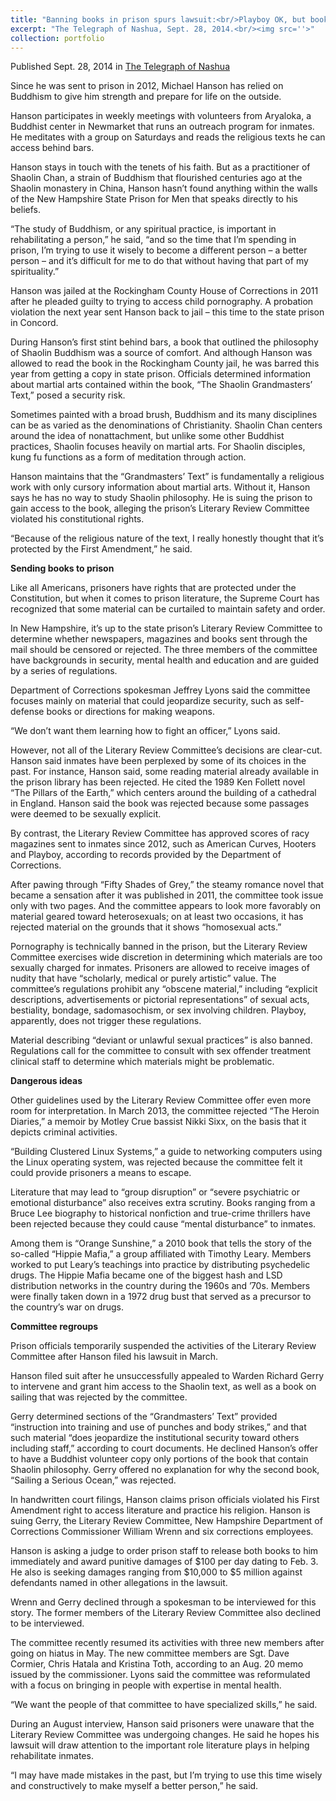 ```yaml
---
title: "Banning books in prison spurs lawsuit:<br/>Playboy OK, but books on Buddhism and sailing rejected"
excerpt: "The Telegraph of Nashua, Sept. 28, 2014.<br/><img src=''>"
collection: portfolio
---
```

Published Sept. 28, 2014 in [The Telegraph of Nashua](http://www.nashuatelegraph.com/news/local-news/2014/09/28/banning-books-in-prison-spurs-lawsuit-playboy-ok-but-books-on-buddhism-and-sailing-rejected/)

Since he was sent to prison in 2012, Michael Hanson has relied on Buddhism to give him strength and prepare for life on the outside.

Hanson participates in weekly meetings with volunteers from Aryaloka, a Buddhist center in Newmarket that runs an outreach program for inmates. He meditates with a group on Saturdays and reads the religious texts he can access behind bars.

Hanson stays in touch with the tenets of his faith. But as a practitioner of Shaolin Chan, a strain of Buddhism that flourished centuries ago at the Shaolin monastery in China, Hanson hasn’t found anything within the walls of the New Hampshire State Prison for Men that speaks directly to his beliefs.

“The study of Buddhism, or any spiritual practice, is important in rehabilitating a person,” he said, “and so the time that I’m spending in prison, I’m trying to use it wisely to become a different person – a better person – and it’s difficult for me to do that without having that part of my spirituality.”

Hanson was jailed at the Rockingham County House of Corrections in 2011 after he pleaded guilty to trying to access child pornography. A probation violation the next year sent Hanson back to jail – this time to the state prison in Concord.

During Hanson’s first stint behind bars, a book that outlined the philosophy of Shaolin Buddhism was a source of comfort. And although Hanson was allowed to read the book in the Rockingham County jail, he was barred this year from getting a copy in state prison. Officials determined information about martial arts contained within the book, “The Shaolin Grandmasters’ Text,” posed a security risk.

Sometimes painted with a broad brush, Buddhism and its many disciplines can be as varied as the denominations of Christianity. Shaolin Chan centers around the idea of nonattachment, but unlike some other Buddhist practices, Shaolin focuses heavily on martial arts. For Shaolin disciples, kung fu functions as a form of meditation through action.

Hanson maintains that the “Grandmasters’ Text” is fundamentally a religious work with only cursory information about martial arts. Without it, Hanson says he has no way to study Shaolin philosophy. He is suing the prison to gain access to the book, alleging the prison’s Literary Review Committee violated his constitutional rights.

“Because of the religious nature of the text, I really honestly thought that it’s protected by the First Amendment,” he said.

**Sending books to prison**

Like all Americans, prisoners have rights that are protected under the Constitution, but when it comes to prison literature, the Supreme Court has recognized that some material can be curtailed to maintain safety and order.

In New Hampshire, it’s up to the state prison’s Literary Review Committee to determine whether newspapers, magazines and books sent through the mail should be censored or rejected. The three members of the committee have backgrounds in security, mental health and education and are guided by a series of regulations.

Department of Corrections spokesman Jeffrey Lyons said the committee focuses mainly on material that could jeopardize security, such as self-defense books or directions for making weapons.

“We don’t want them learning how to fight an officer,” Lyons said.

However, not all of the Literary Review Committee’s decisions are clear-cut. Hanson said inmates have been perplexed by some of its choices in the past. For instance, Hanson said, some reading material already available in the prison library has been rejected. He cited the 1989 Ken Follett novel “The Pillars of the Earth,” which centers around the building of a cathedral in England. Hanson said the book was rejected because some passages were deemed to be sexually explicit.

By contrast, the Literary Review Committee has approved scores of racy magazines sent to inmates since 2012, such as American Curves, Hooters and Playboy, according to records provided by the Department of Corrections.

After pawing through “Fifty Shades of Grey,” the steamy romance novel that became a sensation after it was published in 2011, the committee took issue only with two pages. And the committee appears to look more favorably on material geared toward heterosexuals; on at least two occasions, it has rejected material on the grounds that it shows “homosexual acts.”

Pornography is technically banned in the prison, but the Literary Review Committee exercises wide discretion in determining which materials are too sexually charged for inmates. Prisoners are allowed to receive images of nudity that have “scholarly, medical or purely artistic” value. The committee’s regulations prohibit any “obscene material,” including “explicit descriptions, advertisements or pictorial representations” of sexual acts, bestiality, bondage, sadomasochism, or sex involving children. Playboy, apparently, does not trigger these regulations.

Material describing “deviant or unlawful sexual practices” is also banned. Regulations call for the committee to consult with sex offender treatment clinical staff to determine which materials might be problematic.

**Dangerous ideas**

Other guidelines used by the Literary Review Committee offer even more room for interpretation. In March 2013, the committee rejected “The Heroin Diaries,” a memoir by Motley Crue bassist Nikki Sixx, on the basis that it depicts criminal activities.

“Building Clustered Linux Systems,” a guide to networking computers using the Linux operating system, was rejected because the committee felt it could provide prisoners a means to escape.

Literature that may lead to “group disruption” or “severe psychiatric or emotional disturbance” also receives extra scrutiny. Books ranging from a Bruce Lee biography to historical nonfiction and true-crime thrillers have been rejected because they could cause “mental disturbance” to inmates.

Among them is “Orange Sunshine,” a 2010 book that tells the story of the so-called “Hippie Mafia,” a group affiliated with Timothy Leary. Members worked to put Leary’s teachings into practice by distributing psychedelic drugs. The Hippie Mafia became one of the biggest hash and LSD distribution networks in the country during the 1960s and ’70s. Members were finally taken down in a 1972 drug bust that served as a precursor to the country’s war on drugs.

**Committee regroups**

Prison officials temporarily suspended the activities of the Literary Review Committee after Hanson filed his lawsuit in March.

Hanson filed suit after he unsuccessfully appealed to Warden Richard Gerry to intervene and grant him access to the Shaolin text, as well as a book on sailing that was rejected by the committee.

Gerry determined sections of the “Grandmasters’ Text” provided “instruction into training and use of punches and body strikes,” and that such material “does jeopardize the institutional security toward others including staff,” according to court documents. He declined Hanson’s offer to have a Buddhist volunteer copy only portions of the book that contain Shaolin philosophy. Gerry offered no explanation for why the second book, “Sailing a Serious Ocean,” was rejected.

In handwritten court filings, Hanson claims prison officials violated his First Amendment right to access literature and practice his religion. Hanson is suing Gerry, the Literary Review Committee, New Hampshire Department of Corrections Commissioner William Wrenn and six corrections employees.

Hanson is asking a judge to order prison staff to release both books to him immediately and award punitive damages of $100 per day dating to Feb. 3. He also is seeking damages ranging from $10,000 to $5 million against defendants named in other allegations in the lawsuit.

Wrenn and Gerry declined through a spokesman to be interviewed for this story. The former members of the Literary Review Committee also declined to be interviewed.

The committee recently resumed its activities with three new members after going on hiatus in May. The new committee members are Sgt. Dave Cormier, Chris Hatala and Kristina Toth, according to an Aug. 20 memo issued by the commissioner. Lyons said the committee was reformulated with a focus on bringing in people with expertise in mental health.

“We want the people of that committee to have specialized skills,” he said.

During an August interview, Hanson said prisoners were unaware that the Literary Review Committee was undergoing changes. He said he hopes his lawsuit will draw attention to the important role literature plays in helping rehabilitate inmates.

“I may have made mistakes in the past, but I’m trying to use this time wisely and constructively to make myself a better person,” he said.
